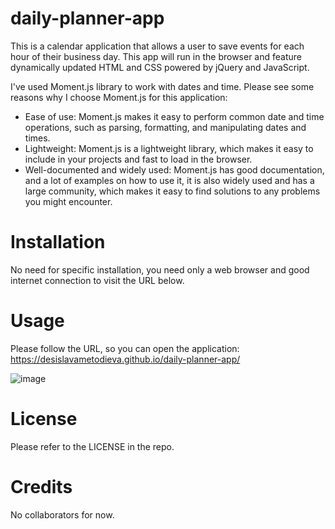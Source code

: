 # daily-planner-app

This is a calendar application that allows a user to save events for each hour of their business day. This app will run in the browser and feature dynamically updated HTML and CSS powered by jQuery and JavaScript.

I've used Moment.js library to work with dates and time. Please see some reasons why I choose Moment.js for this application: 
- Ease of use: Moment.js makes it easy to perform common date and time operations, such as parsing, formatting, and manipulating dates and times. 
- Lightweight: Moment.js is a lightweight library, which makes it easy to include in your projects and fast to load in the browser.
- Well-documented and widely used: Moment.js has good documentation, and a lot of examples on how to use it, it is also widely used and has a large community, which makes it easy to find solutions to any problems you might encounter.

# Installation

No need for specific installation, you need only a web browser and good internet connection to visit the URL below.

# Usage

Please follow the URL, so you can open the application: https://desislavametodieva.github.io/daily-planner-app/

![image](https://user-images.githubusercontent.com/82023025/213927308-bb806b96-1fae-460d-b4c6-fd1eee6e031f.png)

# License

Please refer to the LICENSE in the repo.

# Credits

No collaborators for now.


